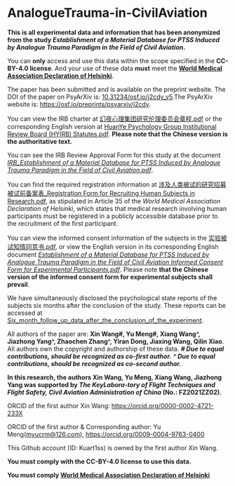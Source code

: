 # AnalogueTrauma-in-CivilAviation

**This is all experimental data and information that has been anonymized from the study _Establishment of a Material Database for PTSS Induced by Analogue Trauma Paradigm in the Field of Civil Aviation_.**

You can **only** access and use this data within the scope specified in the **CC-BY-4.0 license**. And your use of these data **must** meet the **[World Medical Association Declaration of Helsinki](https://www.wma.net/policies-post/wma-declaration-of-helsinki-ethical-principles-for-medical-research-involving-human-subjects/)**.

The paper has been submitted and is available on the preprint website. The DOI of the paper on PsyArXiv is: [10.31234/osf.io/j2cdy_v5](https://doi.org/10.31234/osf.io/j2cdy_v5).The PsyArXiv website is: https://osf.io/preprints/psyarxiv/j2cdy.

You can view the IRB charter at [幻夜心理集团研究伦理委员会章程.pdf](https://github.com/Kuart1ss/AnalogueTrauma-in-CivilAviation/blob/main/%E5%B9%BB%E5%A4%9C%E5%BF%83%E7%90%86%E9%9B%86%E5%9B%A2%E7%A0%94%E7%A9%B6%E4%BC%A6%E7%90%86%E5%A7%94%E5%91%98%E4%BC%9A%E7%AB%A0%E7%A8%8B.pdf) or the corresponding English version at [HuanYe Psychology Group Institutional Review Board (HYIRB) Statutes.pdf](https://github.com/Kuart1ss/AnalogueTrauma-in-CivilAviation/blob/main/HuanYe%20Psychology%20Group%20Institutional%20Review%20Board%20(HYIRB)%20Statutes.pdf). **Please note that the Chinese version is the authoritative text.**

You can see the IRB Review Approval Form for this study at the document [_IRB_Establishment of a Material Database for PTSS Induced by Analogue Trauma Paradigm in the Field of Civil Aviation.pdf_](https://github.com/Kuart1ss/AnalogueTrauma-in-CivilAviation/blob/main/IRB_Establishment%20of%20a%20Material%20Database%20for%20PTSS%20Induced%20by%20Analogue%20Trauma%20Paradigm%20in%20the%20Field%20of%20Civil%20Aviation.pdf).

You can find the required registration information at [涉及人类被试的研究招募被试前备案表_Registration Form for Recruiting Human Subjects in Research.pdf](https://github.com/Kuart1ss/AnalogueTrauma-in-CivilAviation/blob/main/%E6%B6%89%E5%8F%8A%E4%BA%BA%E7%B1%BB%E8%A2%AB%E8%AF%95%E7%9A%84%E7%A0%94%E7%A9%B6%E6%8B%9B%E5%8B%9F%E8%A2%AB%E8%AF%95%E5%89%8D%E5%A4%87%E6%A1%88%E8%A1%A8_Registration%20Form%20for%20Recruiting%20Human%20Subjects%20in%20Research.pdf), as stipulated in Article 35 of the _World Medical Association Declaration of Helsinki_, which states that medical research involving human participants must be registered in a publicly accessible database prior to the recruitment of the first participant.

You can view the informed consent information of the subjects in the [实验被试知情同意书.pdf](https://github.com/Kuart1ss/AnalogueTrauma-in-CivilAviation/blob/main/%E5%AE%9E%E9%AA%8C%E8%A2%AB%E8%AF%95%E7%9F%A5%E6%83%85%E5%90%8C%E6%84%8F%E4%B9%A6.pdf), or view the English version in its corresponding English document [_Establishment of a Material Database for PTSS Induced by Analogue Trauma Paradigm in the Field of Civil Aviation Informed Consent Form for Experimental Participants.pdf_](https://github.com/Kuart1ss/AnalogueTrauma-in-CivilAviation/blob/main/Establishment%20of%20a%20Material%20Database%20for%20PTSS%20Induced%20by%20Analogue%20Trauma%20Paradigm%20in%20the%20Field%20of%20Civil%20Aviation%20Informed%20Consent%20Form%20for%20Experimental%20Participants.pdf). Please note **that the Chinese version of the informed consent form for experimental subjects shall prevail**.

We have simultaneously disclosed the psychological state reports of the subjects six months after the conclusion of the study. These reports can be accessed at [Six_month_follow_up_data_after_the_conclusion_of_the_experiment](https://github.com/Kuart1ss/AnalogueTrauma-in-CivilAviation/tree/main/%E5%AE%9E%E9%AA%8C%E7%BB%93%E6%9D%9F%E5%90%8E6%E4%B8%AA%E6%9C%88%E7%9A%84%E8%BF%BD%E8%B8%AA%E6%95%B0%E6%8D%AE_Six_month_follow_up_data_after_the_conclusion_of_the_experiment).

All authors of the paper are: **Xin Wang#, Yu Meng#, Xiang Wang^, Jiazhong Yang^, Zhaochen Zhang^, Yiran Dong, Jiaxing Wang, Qilin Xiao**. All authors own the copyright and authorship of these data.
**_# Due to equal contributions, should be recognized as co-first author._**
**_^ Due to equal contributions, should be recognized as co-second author._**

**In this research, the authors Xin Wang, Yu Meng, Xiang Wang, Jiazhong Yang was supported by _The KeyLabora-tory of Flight Techniques and Flight Safety, Civil Aviation Administration of China_ (No.: FZ2021ZZ02).**

ORCID of the first author Xin Wang: https://orcid.org/0000-0002-4721-233X

ORCID of the first author & Corresponding author: Yu Meng(myucrm@126.com), https://orcid.org/0009-0004-9763-0400

This Github account (ID: Kuart1ss) is owned by the first author Xin Wang.

**You must comply with the CC-BY-4.0 license to use this data.**

**You must comply [World Medical Association Declaration of Helsinki](https://www.wma.net/policies-post/wma-declaration-of-helsinki-ethical-principles-for-medical-research-involving-human-subjects/)**
